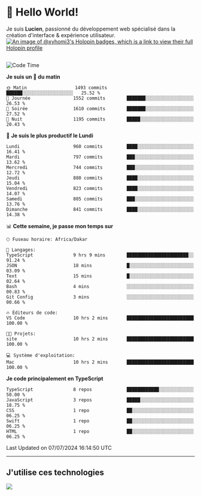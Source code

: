 # 👋 Hello World!

Je suis **Lucien**, passionné du développement web spécialisé dans la création d'interface & expérience utilisateur.
[![An image of @xyhomi3's Holopin badges, which is a link to view their full Holopin profile](https://holopin.me/xyhomi3)](https://holopin.io/@xyhomi3)

##

<!--START_SECTION:waka-->
![Code Time](http://img.shields.io/badge/Code%20Time-1%2C503%20hrs%2059%20mins-blue)

**Je suis un 🐤 du matin** 

```text
🌞 Matin                  1493 commits        ██████░░░░░░░░░░░░░░░░░░░   25.52 % 
🌆 Journée                1552 commits        ███████░░░░░░░░░░░░░░░░░░   26.53 % 
🌃 Soirée                 1610 commits        ███████░░░░░░░░░░░░░░░░░░   27.52 % 
🌙 Nuit                   1195 commits        █████░░░░░░░░░░░░░░░░░░░░   20.43 % 
```
📅 **Je suis le plus productif le Lundi** 

```text
Lundi                    960 commits         ████░░░░░░░░░░░░░░░░░░░░░   16.41 % 
Mardi                    797 commits         ███░░░░░░░░░░░░░░░░░░░░░░   13.62 % 
Mercredi                 744 commits         ███░░░░░░░░░░░░░░░░░░░░░░   12.72 % 
Jeudi                    880 commits         ████░░░░░░░░░░░░░░░░░░░░░   15.04 % 
Vendredi                 823 commits         ████░░░░░░░░░░░░░░░░░░░░░   14.07 % 
Samedi                   805 commits         ███░░░░░░░░░░░░░░░░░░░░░░   13.76 % 
Dimanche                 841 commits         ████░░░░░░░░░░░░░░░░░░░░░   14.38 % 
```


📊 **Cette semaine, je passe mon temps sur** 

```text
🕑︎ Fuseau horaire: Africa/Dakar

💬 Langages: 
TypeScript               9 hrs 9 mins        ███████████████████████░░   91.24 % 
JSON                     18 mins             █░░░░░░░░░░░░░░░░░░░░░░░░   03.09 % 
Text                     15 mins             █░░░░░░░░░░░░░░░░░░░░░░░░   02.64 % 
Bash                     4 mins              ░░░░░░░░░░░░░░░░░░░░░░░░░   00.83 % 
Git Config               3 mins              ░░░░░░░░░░░░░░░░░░░░░░░░░   00.66 % 

🔥 Éditeurs de code: 
VS Code                  10 hrs 2 mins       █████████████████████████   100.00 % 

🐱‍💻 Projets: 
site                     10 hrs 2 mins       █████████████████████████   100.00 % 

💻 Système d'exploitation: 
Mac                      10 hrs 2 mins       █████████████████████████   100.00 % 
```

**Je code principalement en TypeScript** 

```text
TypeScript               8 repos             ████████████░░░░░░░░░░░░░   50.00 % 
JavaScript               3 repos             █████░░░░░░░░░░░░░░░░░░░░   18.75 % 
CSS                      1 repo              ██░░░░░░░░░░░░░░░░░░░░░░░   06.25 % 
Swift                    1 repo              ██░░░░░░░░░░░░░░░░░░░░░░░   06.25 % 
HTML                     1 repo              ██░░░░░░░░░░░░░░░░░░░░░░░   06.25 % 
```




 Last Updated on 07/07/2024 16:14:50 UTC
<!--END_SECTION:waka-->
---

## J'utilise ces technologies

<p align="left">
  <a href="https://skillicons.dev">
    <img src="https://skillicons.dev/icons?i=ts,js,md,scss,tailwind,react,docker,express,astro,vite,nextjs,vercel,figma,ableton" />
  </a>
</p>

